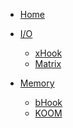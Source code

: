 * [Home](/)


* [I/O]()
    * [xHook](io/)
    * [Matrix](memory/)
* [Memory]() 
    * [bHook]()
    * [KOOM]()                      